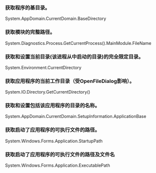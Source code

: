 ### 获取程序的基目录。
System.AppDomain.CurrentDomain.BaseDirectory

### 获取模块的完整路径。
System.Diagnostics.Process.GetCurrentProcess().MainModule.FileName

### 获取和设置当前目录(该进程从中启动的目录)的完全限定目录。
System.Environment.CurrentDirectory

### 获取应用程序的当前工作目录（受OpenFileDialog影响）。
System.IO.Directory.GetCurrentDirectory() 

### 获取和设置包括该应用程序的目录的名称。
System.AppDomain.CurrentDomain.SetupInformation.ApplicationBase

### 获取启动了应用程序的可执行文件的路径。
System.Windows.Forms.Application.StartupPath 

### 获取启动了应用程序的可执行文件的路径及文件名
System.Windows.Forms.Application.ExecutablePath
